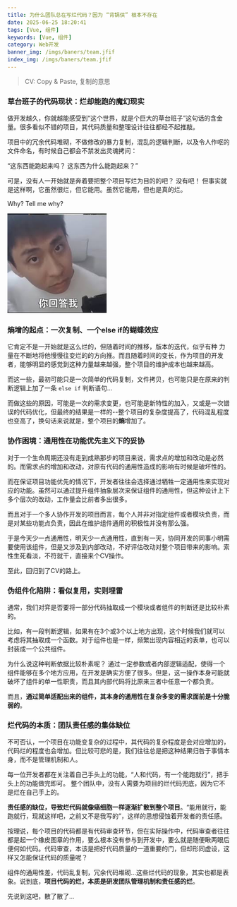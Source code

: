 ```yaml
---
title: 为什么团队总在写烂代码？因为 “背锅侠” 根本不存在
date: 2025-06-25 18:20:41
tags: [Vue, 组件]
keywords: [Vue, 组件]
category: Web开发
banner_img: /imgs/baners/team.jfif
index_img: /imgs/baners/team.jfif
---
```


 > CV: Copy & Paste, 复制的意思

### 草台班子的代码现状：烂却能跑的魔幻现实

做开发越久，你就越能感受到“这个世界，就是个巨大的草台班子”这句话的含金量。很多看似不错的项目，其代码质量和整理设计往往都经不起推敲。

项目中的冗余代码堆砌，不做修改的暴力复制，混乱的逻辑判断，以及令人作呕的文件命名，有时候自己都会不禁发出灵魂拷问：

“这东西能跑起来吗？ 这东西为什么能跑起来？”

可是，没有人一开始就是奔着要把整个项目写烂为目的的吧？ 没有吧！ 但事实就是这样啊，它虽然很烂，但它能用。虽然它能用，但也是真的烂。

Why? Tell me why?

![](../imgs/bad-code/en.jfif)

###  熵增的起点：一次复制、一个else if的蝴蝶效应

它肯定不是一开始就是这么烂的，但随着时间的推移，版本的迭代，似乎有种 力量在不断地将他慢慢往变烂的的方向推。而且随着时间的变长，作为项目的开发者，能够明显的感觉到这种力量越来越强，整个项目的维护成本也越来越高。

而这一些，最初可能只是一次简单的代码复制，文件拷贝，也可能只是在原来的判断逻辑上加了一条 `else if` 判断语句...

而做这些的原因，可能是一次的需求变更，也可能是新特性的加入，又或是一次错误的代码优化，但最终的结果是一样的--整个项目的复杂度提高了，代码混乱程度也变高了，换句话来说就是，整个项目的**熵**增加了。

### 协作困境：通用性在功能优先主义下的妥协

对于一个生命周期还没有走到成熟那步的项目来说，需求点的增加和改动是必然的。而需求点的增加和改动，对原有代码的通用性造成的影响有时候是破坏性的。

而在保证项目功能优先的情况下，开发者往往会选择通过牺牲一定通用性来实现对应的功能。虽然可以通过提升组件抽象层次来保证组件的通用性，但这种设计上下多个层次的改动，工作量会比前者多出很多。

而且对于一个多人协作开发的项目而言，每个人并非对指定组件或者模块负责，而是对某些功能点负责，因此在维护组件通用的积极性并没有那么强。

于是今天少一点通用性，明天少一点通用性，直到有一天，协同开发的同事小明需要使用该组件，但是又涉及到内部改动，不好评估改动对整个项目带来的影响。索性生死看淡，不符就干，直接来个CV操作。

至此，回归到了CV的路上。


###  伪组件化陷阱：看似复用，实则埋雷

通常，我们对弈是否要将一部分代码抽取成一个模块或者组件的判断还是比较朴素的。

比如，有一段判断逻辑，如果有在3个或3个以上地方出现，这个时候我们就可以考虑将其抽取成一个函数。对于组件也是一样，频繁出现内容相近的表单，也可以封装成一个公共组件。

为什么说这种判断依据比较朴素呢？ 通过一定参数或者内部逻辑适配，使得一个组件能够在多个地方应用，在开发是确实方便了很多。但是，这一操作本身可能就破坏了组件的单一性职责，而且其内部代码将比原来三者中任意一个都负责。

而且，**通过简单适配出来的组件，其本身的通用性在复杂多变的需求面前是十分脆弱的**。

### 烂代码的本质：团队责任感的集体缺位

不可否认，一个项目在功能变复杂的过程中，其代码的复杂程度是会对应增加的，代码烂的程度也会增加。但比较可悲的是，我们往往总是把这种结果归咎于事情本身，而不是管理机制和人。

每一位开发者都在关注着自己手头上的功能，“人和代码，有一个能跑就行”，把手头上的功能做完即可。 整个团队中，没有人需要为项目的烂代码兜底，因为它不是烂在自己手上的。

**责任感的缺位，导致烂代码就像癌细胞一样逐渐扩散到整个项目**。“能用就行，能跑就行，现就这样吧，之前又不是我写的”，这样的思想侵蚀着开发者的责任感。

按理说，每个项目的代码都是有代码审查环节，但在实际操作中，代码审查者往往都是起一个橡皮图章的作用，要么根本没有参与到开发中，要么就是随便瞅两眼后便何如代码。代码审查，本该是把好代码质量的一道重要的门，但却形同虚设，这样又怎能保证代码的质量呢？

组件的通用性差，代码乱复制，冗余代码堆砌...这些烂代码的现象，其实也都是表象。说到底，**项目代码的烂，本质是研发团队管理机制和责任感的烂**。

先说到这吧，散了散了...